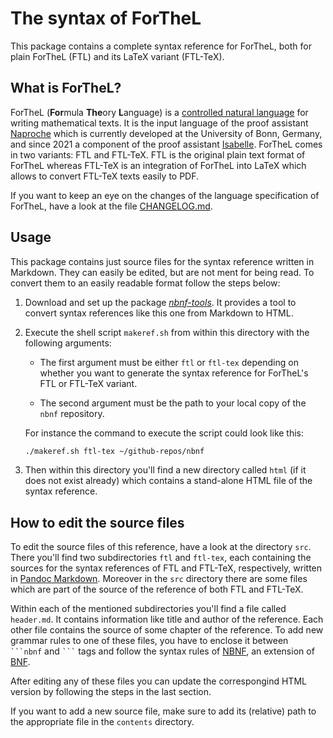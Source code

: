 # The syntax of ForTheL

This package contains a complete syntax reference for ForTheL, both for plain
ForTheL (FTL) and its LaTeX variant (FTL-TeX).


## What is ForTheL?

ForTheL (**For**mula **The**ory **L**anguage) is a [controlled natural language][8]
for writing mathematical texts. It is the input language of the proof assistant
[Naproche][5] which is currently developed at the University of Bonn, Germany,
and since 2021 a component of the proof assistant [Isabelle][7]. ForTheL comes
in two variants: FTL and FTL-TeX. FTL is the original plain text format of
ForTheL whereas FTL-TeX is an integration of ForTheL into LaTeX which allows to
convert FTL-TeX texts easily to PDF.

If you want to keep an eye on the changes of the language specification of
ForTheL, have a look at the file [CHANGELOG.md](./CHANGELOG.md).


## Usage

This package contains just source files for the syntax reference written in
Markdown. They can easily be edited, but are not ment for being read. To convert
them to an easily readable format follow the steps below:

  1.  Download and set up the package _[nbnf-tools][3]_. It provides a tool to
      convert syntax references like this one from Markdown to HTML.

  2.  Execute the shell script `makeref.sh` from within this directory with the
      following arguments:

      * The first argument must be either `ftl` or `ftl-tex` depending on
        whether you want to generate the syntax reference for ForTheL's FTL or
        FTL-TeX variant.

      * The second argument must be the path to your local copy of the `nbnf`
        repository.

      For instance the command to execute the script could look like this:

      ```sh
      ./makeref.sh ftl-tex ~/github-repos/nbnf
      ```

  3. Then within this directory you'll find a new directory called `html` (if it
     does not exist already) which contains a stand-alone HTML file of the
     syntax reference.


## How to edit the source files

To edit the source files of this reference, have a look at the directory `src`.
There you'll find two subdirectories `ftl` and `ftl-tex`, each containing the
sources for the syntax references of FTL and FTL-TeX, respectively, written in
[Pandoc Markdown][2]. Moreover in the `src` directory there are some files which
are part of the source of the reference of both FTL and FTL-TeX.

Within each of the mentioned subdirectories you'll find a file called
`header.md`. It contains information like title and author of the reference.
Each other file contains the source of some chapter of the reference. To add new
grammar rules to one of these files, you have to enclose it between ` ```nbnf`
and ` ``` ` tags and follow the syntax rules of [NBNF][4], an extension of
[BNF][6].

After editing any of these files you can update the correspongind HTML version
by following the steps in the last section.

If you want to add a new source file, make sure to add its (relative) path to
the appropriate file in the `contents` directory.




[2]: <https://garrettgman.github.io/rmarkdown/authoring_pandoc_markdown.html>
[3]: <https://github.com/McEarl/nbnf-tools>
[4]: <https://github.com/McEarl/nbnf-tools#readme>
[5]: <https://github.com/naproche/naproche/>
[6]: <https://en.wikipedia.org/wiki/Backus%E2%80%93Naur_form> "Backus-Naur form"
[7]: <https://isabelle.in.tum.de/index.html>
[8]: <https://en.wikipedia.org/wiki/Controlled_natural_language>
